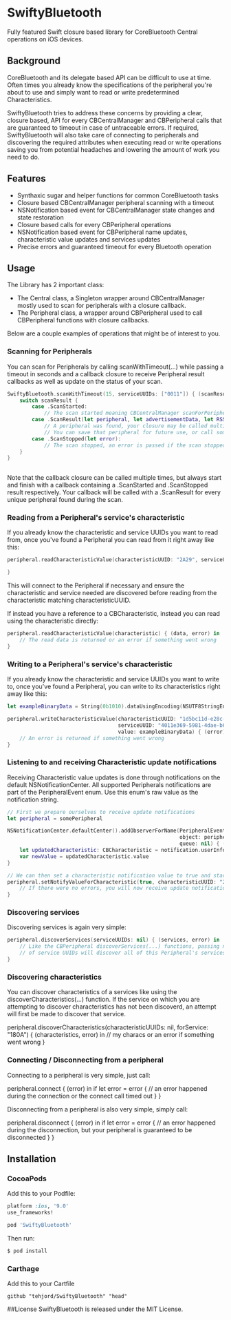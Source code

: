 # SwiftyBluetooth

Fully featured Swift closure based library for CoreBluetooth Central operations on iOS devices.  

## Background 

CoreBluetooth and its delegate based API can be difficult to use at time. Often times you already know the specifications of the peripheral you're about to use and simply want to read or write predetermined Characteristics.  

SwiftyBluetooth tries to address these concerns by providing a clear, closure based, API for every CBCentralManager and CBPeripheral calls that are guaranteed to timeout in case of untraceable errors. If required, SwiftyBluetooth will also take care of connecting to peripherals and discovering the required attributes when executing read or write operations saving you from potential headaches and lowering the amount of work you need to do. 

## Features

- Synthaxic sugar and helper functions for common CoreBluetooth tasks 
- Closure based CBCentralManager peripheral scanning with a timeout
- NSNotification based event for CBCentralManager state changes and state restoration  
- Closure based calls for every CBPeripheral operations
- NSNotification based event for CBPeripheral name updates, characteristic value updates and services updates
- Precise errors and guaranteed timeout for every Bluetooth operation
 
## Usage

The Library has 2 important class: 

- The Central class, a Singleton wrapper around CBCentralManager mostly used to scan for peripherals with a closure callback. 
- The Peripheral class, a wrapper around CBPeripheral used to call CBPeripheral functions with closure callbacks. 

Below are a couple examples of operations that might be of interest to you.

### Scanning for Peripherals

You can scan for Peripherals by calling scanWithTimeout(...) while passing a timeout in seconds and a callback closure to receive Peripheral result callbacks as well as update on the status of your scan.

```swift
SwiftyBluetooth.scanWithTimeout(15, serviceUUIDs: ["0011"]) { (scanResult) in
    switch scanResult {
        case .ScanStarted:
            // The scan started meaning CBCentralManager scanForPeripherals(...) was called 
        case .ScanResult(let peripheral, let advertisementData, let RSSI):
            // A peripheral was found, your closure may be called multiple time with a .ScanResult enum case.
            // You can save that peripheral for future use, or call some of its functions directly in this closure.
        case .ScanStopped(let error):
            // The scan stopped, an error is passed if the scan stopped unexpectedly
    }
}
        
```

Note that the callback closure can be called multiple times, but always start and finish with a callback containing a .ScanStarted and .ScanStopped result respectively. Your callback will be called with a .ScanResult for every unique peripheral found during the scan.  

### Reading from a Peripheral's service's characteristic

If you already know the characteristic and service UUIDs you want to read from, once you've found a Peripheral you can read from it right away like this: 

```swift
peripheral.readCharacteristicValue(characteristicUUID: "2A29", serviceUUID: "180A") { (data, error) in

}
```

This will connect to the Peripheral if necessary and ensure the characteristic and service needed are discovered before reading from the characteristic matching characteristicUUID.

If instead you have a reference to a CBCharacteristic, instead you can read using the characteristic directly:

```swift
peripheral.readCharacteristicValue(characteristic) { (data, error) in
    // The read data is returned or an error if something went wrong
}
```

### Writing to a Peripheral's service's characteristic

If you already know the characteristic and service UUIDs you want to write to, once you've found a Peripheral, you can write to its characteristics right away like this: 

```swift
let exampleBinaryData = String(0b1010).dataUsingEncoding(NSUTF8StringEncoding)!

peripheral.writeCharacteristicValue(characteristicUUID: "1d5bc11d-e28c-4157-a7be-d8b742a013d8",
                                    serviceUUID: "4011e369-5981-4dae-b686-619dc656c7ba",
                                    value: exampleBinaryData) { (error) in
    // An error is returned if something went wrong
}
```

### Listening to and receiving Characteristic update notifications

Receiving Characteristic value updates is done through notifications on the default NSNotificationCenter. All supported Peripherals notifications are part of the PeripheralEvent enum. Use this enum's raw value as the notification string. 

```swift
// First we prepare ourselves to receive update notifications 
let peripheral = somePeripheral

NSNotificationCenter.defaultCenter().addObserverForName(PeripheralEvent.CharacteristicValueUpdate.rawValue, 
                                                        object: peripheral, 
                                                        queue: nil) { (notification) in
    let updatedCharacteristic: CBCharacteristic = notification.userInfo["characteristic"]!
    var newValue = updatedCharacteristic.value 
}

// We can then set a characteristic notification value to true and start receiving updates to that characteristic
peripheral.setNotifyValueForCharacteristic(true, characteristicUUID: "2A29", serviceUUID: "180A") { (isNotifying, error) in
    // If there were no errors, you will now receive update notification to that characteristic
}

```

### Discovering services 

Discovering services is again very simple: 

```swift
peripheral.discoverServices(serviceUUIDs: nil) { (services, error) in
    // Like the CBPeripheral discoverServices(...) functions, passing nil instead of an array
    // of service UUIDs will discover all of this Peripheral's services.
}
```

### Discovering characteristics

You can discover characteristics of a services like using the discoverCharacteristics(...) function. If the service on which you are attempting to discover characteristics has not been discoverd, an attempt will first be made to discover that service. 

peripheral.discoverCharacteristics(characteristicUUIDs: nil, forService: "180A") { (characteristics, error) in
    // my characs or an error if something went wrong
}

### Connecting / Disconnecting from a peripheral

Connecting to a peripheral is very simple, just call:

peripheral.connect { (error) in 
    if let error = error {
        // an error happened during the connection or the connect call timed out
    }
}

Disconnecting from a peripheral is also very simple, simply call:

peripheral.disconnect { (error) in 
    if let error = error {
        // an error happened during the disconnection, but your peripheral is guaranteed to be disconnected 
    }
}

## Installation

### CocoaPods

Add this to your Podfile:

```ruby
platform :ios, '9.0'
use_frameworks!

pod 'SwiftyBluetooth'
```

Then run:

```bash
$ pod install
```
### Carthage

Add this to your Cartfile 

```ogdl
github "tehjord/SwiftyBluetooth" "head"
```

##License
SwiftyBluetooth is released under the MIT License.
